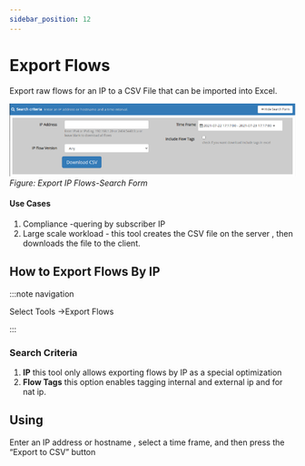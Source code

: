 ```yaml
---
sidebar_position: 12
---
```


# Export Flows

Export raw flows for an IP to a CSV File that can be imported into
Excel.

![](images/Export_IP.png)  
*Figure: Export IP Flows-Search Form*

#### Use Cases

1. Compliance -quering by subscriber IP
2. Large scale workload - this tool creates the CSV file on the server
   , then downloads the file to the client.

## How to Export Flows By IP

:::note navigation

Select Tools -\>Export Flows

:::

### Search Criteria

1. **IP** this tool only allows exporting flows by IP as a special
   optimization
2. **Flow Tags** this option enables tagging internal and external ip
   and for nat ip.

## Using

Enter an IP address or hostname , select a time frame, and then press
the “Export to CSV” button
